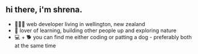 

<h2>hi there, i'm shrena. </h2>
<ul>
  <li> 👩🏽‍💻 web developer living in wellington, new zealand</li>
  <li>💚 lover of learning, building other people up and exploring nature</li>
  <li>💻 + 🐕 you can find me either coding or patting a dog - preferably both at the same time</li>
<ul>

